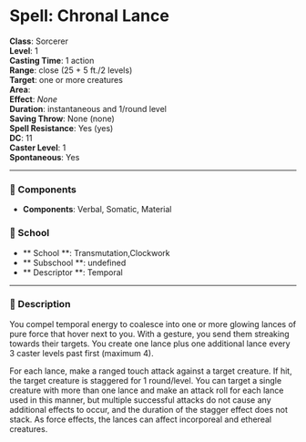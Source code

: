 
# Spell: Chronal Lance
**Class**: Sorcerer  
**Level**: 1  
**Casting Time**: 1 action  
**Range**: close (25 + 5 ft./2 levels)  
**Target**: one or more creatures  
**Area**:   
**Effect**: _None_  
**Duration**: instantaneous and 1/round level  
**Saving Throw**: None (none)  
**Spell Resistance**: Yes (yes)  
**DC**: 11  
**Caster Level**: 1  
**Spontaneous**: Yes

---

### 🔮 Components
- **Components**: Verbal, Somatic, Material

### 🏫 School
- ** School **: Transmutation,Clockwork
- ** Subschool **: undefined
- ** Descriptor **: Temporal
---

### 📜 Description
You compel temporal energy to coalesce into one or more glowing lances of pure force that hover next to you. With a gesture, you send them streaking towards their targets. You create one lance plus one additional lance every 3 caster levels past first (maximum 4).

For each lance, make a ranged touch attack against a target creature. If hit, the target creature is staggered for 1 round/level. You can target a single creature with more than one lance and make an attack roll for each lance used in this manner, but multiple successful attacks do not cause any additional effects to occur, and the duration of the stagger effect does not stack. As force effects, the lances can affect incorporeal and ethereal creatures.
